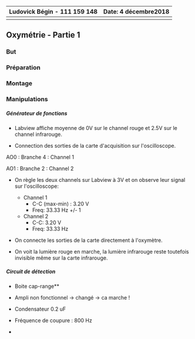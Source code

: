 

| **Ludovick Bégin - 111 159 148** | Date: 4 décembre2018 |
| -------------------------------- | -------------------: |
|                                  |                      |

## Oxymétrie - Partie 1

### But



### Préparation



### Montage



### Manipulations

##### Générateur de fonctions

- Labview affiche moyenne de 0V sur le channel rouge et 2.5V sur le channel infrarouge.

- Connection des sorties de la carte d'acquisition sur l'oscilloscope.

AO0 : Branche 4 : Channel 1

AO1 : Branche 2 : Channel 2

- On règle les deux channels sur Labview à 3V et on observe leur signal sur l'oscilloscope: 
  - Channel 1
    - C-C (max-min) : 3.20 V
    - Freq: 33.33 Hz +/- 1
  - Channel 2
    - C-C: 3.20 V
    - Freq: 33.33 Hz

- On connecte les sorties de la carte directement à l'oxymètre.
- On voit la lumière rouge en marche, la lumière infrarouge reste toutefois invisible même sur la carte infrarouge. 

##### Circuit de détection

- Boite cap-range**

- Ampli non fonctionnel -> changé -> ca marche !
- Condensateur 0.2 uF

- Fréquence de coupure : 800 Hz
- 









